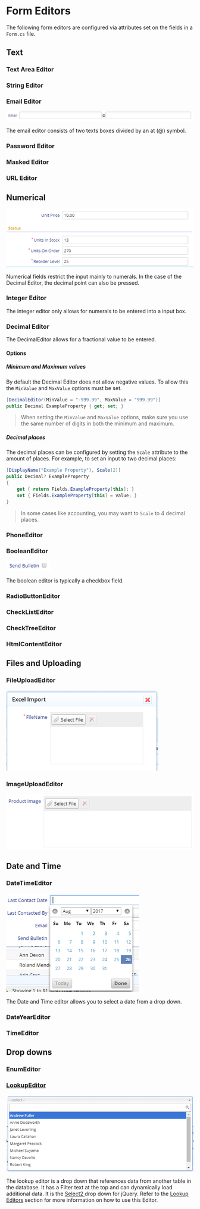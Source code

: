 # Form Editors

The following form editors are configured via attributes set on the fields in a `Form.cs` file.

## Text

### Text Area Editor

### String Editor

### Email Editor

![](/assets/email.png)

The email editor consists of two texts boxes divided by an at \(@\) symbol.

### Password Editor

### Masked Editor

### URL Editor

### 

## Numerical

![](/assets/decint.png)

Numerical fields restrict the input mainly to numerals. In the case of the Decimal Editor, the decimal point can also be pressed.

### Integer Editor

The integer editor only allows for numerals to be entered into a input box.

### Decimal Editor

The DecimalEditor allows for a fractional value to be entered.

#### Options

##### Minimum and Maximum values

By default the Decimal Editor does not allow negative values. To allow this the `MinValue` and `MaxValue` options must be set.

```csharp
[DecimalEditor(MinValue = "-999.99", MaxValue = "999.99")]
public Decimal ExampleProperty { get; set; }
```

> When setting the `MinValue` and `MaxValue` options, make sure you use the same number of digits in both the minimum and maximum.

##### Decimal places

The decimal places can be configured by setting the `Scale` attribute to the amount of places. For example, to set an input to two decimal places:

```csharp
[DisplayName("Example Property"), Scale(2)]
public Decimal? ExampleProperty
{
    get { return Fields.ExampleProperty[this]; }
    set { Fields.ExampleProperty[this] = value; }
}
```

> In some cases like accounting, you may want to `Scale` to 4 decimal places.

### PhoneEditor

### BooleanEditor

![](/assets/bool.png)

The boolean editor is typically a checkbox field.

### RadioButtonEditor

### CheckListEditor

### CheckTreeEditor

### HtmlContentEditor

## Files and Uploading

### FileUploadEditor

![](/assets/fileupload.png)

### ImageUploadEditor

![](/assets/filesel.png)

## Date and Time

### DateTimeEditor

![](/assets/date.png)

The Date and Time editor allows you to select a date from a drop down.

### DateYearEditor

### TimeEditor

## Drop downs

### EnumEditor

### [LookupEditor](/lookup-editors.md)

![](/assets/lookup.png)

The lookup editor is a drop down that references data from another table in the database. It has a Filter text at the top and can dynamically load additional data. It is the [Select2 ](http://select2.github.io/select2/)drop down for jQuery. Refer to the [Lookup Editors](/lookup-editors.md) section for more information on how to use this Editor.

### 

### 



